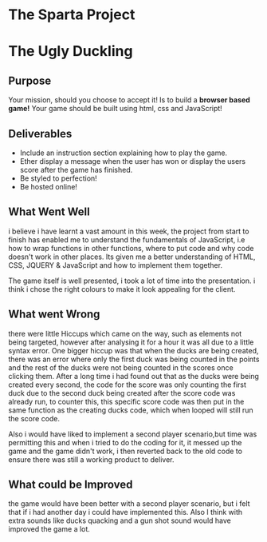 # The Sparta Project
# The Ugly Duckling

## Purpose

Your mission, should you choose to accept it! Is to build a **browser based game!**
Your game should be built using html, css and JavaScript!

## Deliverables

* Include an instruction section explaining how to play the game.
* Ether display a message when the user has won or display the users score after the game has finished.
* Be styled to perfection!
* Be hosted online!

## What Went Well
i believe i have learnt a vast amount in this week, the project from start to finish has enabled me to understand the fundamentals of JavaScript,
i.e how to wrap functions in other functions, where to put code and why code doesn't work in other places. Its given me a better understanding of HTML, CSS, JQUERY & JavaScript and how to implement them together.

The game itself is well presented, i took a lot of time into the presentation. i think i chose the right colours to make it look appealing for the client.


## What went Wrong
there were little Hiccups which came on the way, such as elements not being targeted, however after analysing it for a hour it was all due to a little syntax error. One bigger hiccup was that when the ducks are being created, there was an error where only the first duck was being counted in the points and the rest of the ducks were not being counted in the scores once clicking them. After a long time i had found out that as the ducks were being created every second, the code for the score was only counting the first duck due to the second duck being created after the score code was already run, to counter this, this specific score code was then put in the same function as the creating ducks code, which when looped will still run the score code.

Also i would have liked to implement a second player scenario,but time was permitting this and when i tried to do the coding for it, it messed up the game and the game didn't work, i then reverted back to the old code to ensure there was still a working product to deliver.



## What could be Improved
the game would have been better with a second player scenario, but i felt that if i had another day i could have implemented this. Also I think with extra sounds like ducks quacking and a gun shot sound would have improved the game a lot.
